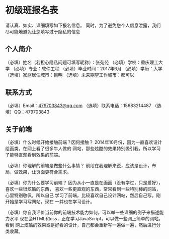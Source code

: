 ﻿# 初级班报名表

请认真、如实、详细填写如下报名信息。
同时，为了避免您个人信息泄露，我们尽可能地避免让您填写过于隐私的信息

## 个人简介

（必填）姓名（若担心隐私问题可填写昵称）：张苑苑
（必填）学校：重庆理工大学
（必填）专业：软件工程
（必填）毕业时间：2017年6月
（必填）学历：大学
（选填）家庭居住城市：昆明
（选填）未来期望工作城市：都可以

## 联系方式

（必填）Email：479703843@qq.com
（选填）联系电话：15683214487
（选填）QQ：479703843

## 关于前端

（必填）什么时候开始接触前端？因何接触？
	2014年10月份，因为一直喜欢设计绘画类，在网上看了很多牛人做的
    网站，那些炫酷的效果特别吸引我，所以学习了能够直观看到效果的前端。

（必填）你理解的前端是做些什么事情？
	前段在我理解来说，应该是设计，布局，做效果，让页面更符合需求。

（必填）你为什么要学习前端？
	因为从小一直是在画画（没有学过，只是爱好），喜欢一些很炫酷的东西，
    喜欢一些更直观的东西，常常看到一些特别棒的网站，心里特别敬佩，所以自己
    学习了前端。比较喜欢自己设计网站，然后自己写。刚开始是学习写网站，现在
    一并也在学习设计。	
	
（必填）你自我评价当前你的前端技术能力如何，可以举一些详细的例子来描述能力水平
	现在会HTML和css，正在学习JavaScript，可以做一些网上简单的网站。看到
    网上炫酷的效果或是好看的设计，自己都会重新写一遍做一遍，然后进行分类收藏。
